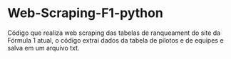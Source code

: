 # Web-Scraping-F1-python
Código que realiza web scraping das tabelas de ranqueament do site da Fórmula 1 atual, o código extrai dados da tabela de pilotos e de equipes e salva em um arquivo txt.